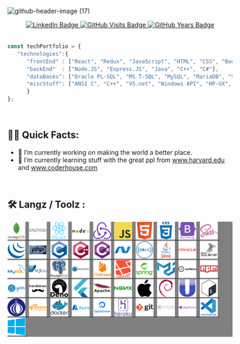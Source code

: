 ![github-header-image (17)](https://user-images.githubusercontent.com/42616320/175719507-dffadfd7-ff3d-4cae-8570-d8298881c8fc.png)

<div id="badges" align="center">
  <a href="https://www.linkedin.com/in/juanvb/">
    <img src="https://img.shields.io/badge/linkedin-profile-blue?style=for-the-badge&logo=linkedin" alt="LinkedIn Badge"/>
  </a>
  <a href="https://github.com/juanvgithug/">
    <img src="https://badges.pufler.dev/visits/juanvgithug/juanvgithug?style=for-the-badge&logo=github" alt="GitHub Visits Badge"/>
  </a>
  <a href="https://github.com/juanvgithug/">
    <img src="https://badges.pufler.dev/years/juanvgithug?style=for-the-badge&logo=github" alt="GitHub Years Badge"/>
  </a>
</div>

</br>

<!--
```c++
#include <iostream>

int main() {
    std::cout << "⚡Hello World!";
    std::cout << "Welcome to my GitHub repo 👾";
    return 0;
}
```

This is **Juan ☠️** 
-->


```javascript
const techPortfolio = {
   "technologies":{
      "frontEnd" : ["React", "Redux", "JavaScript", "HTML", "CSS", "BootStrap", "SASS",  "JQuery", "PHP"],
      "backEnd"  : ["Node.JS", "Express.JS", "Java", "C++", "C#"],
      "dataBases": ["Oracle PL-SQL", "MS T-SQL", "MySQL", "MariaDB", "Sequelize", "PostgreSQL", "MongoDB", "FireBase"],
      "miscStuff": ["ANSI C", "C++", "VS.net", "Windows API", "HP-UX", "Solaris", "IBM-AIX", "Shell Scripting", "macOS", "iOS", "Debian", "Apache","IIS", "IBM HTTP Server", "JBoss", "WebSphere", "NGINX"]
      }
};
```
</br>

## :man_technologist: Quick Facts:
- 🔭 I’m currently working on making the world a better place.  
- 🌱 I’m currently learning stuff with the great ppl from www.harvard.edu and www.coderhouse.com

</br>

## :hammer_and_wrench: Langz / Toolz :

<div style="background-color: grey;">
    <a href ="https://mongodb.com" target ="_blank">
        <img src="https://github.com/devicons/devicon/blob/master/icons/mongodb/mongodb-original-wordmark.svg"
            title="MongoDB" alt="MongoDB" width="40" height="40" />&nbsp;
    </a>
    <a href ="https://expressjs.com/" target ="_blank">
        <img src="https://github.com/devicons/devicon/blob/master/icons/express/express-original-wordmark.svg"
            title="ExpressJS" alt="ExpressJS" width="40" height="40" />&nbsp;
    </a>
    <a href="https://reactjs.org/" target ="_blank">
        <img src="https://github.com/devicons/devicon/blob/master/icons/react/react-original-wordmark.svg" title="React"
            alt="React" width="40" height="40" />&nbsp;
    </a>
    <a href="https://nodejs.org/" target ="_blank">
        <img src="https://github.com/devicons/devicon/blob/master/icons/nodejs/nodejs-original-wordmark.svg"
            title="NodeJS" alt="NodeJS" width="40" height="40" />&nbsp;
    </a>
    <a href="https://redux.js.org/" target ="_blank">
        <img src="https://github.com/devicons/devicon/blob/master/icons/redux/redux-original.svg" title="Redux"
            alt="Redux " width="40" height="40" />&nbsp;
    </a>
    <a href ="https://www.javascript.com/" target ="_blank">
        <img src="https://github.com/devicons/devicon/blob/master/icons/javascript/javascript-original.svg"
            title="JavaScript" alt="JavaScript" width="40" height="40" />&nbsp;
    </a>
    <a href="https://developer.mozilla.org/en-US/docs/Glossary/HTML5" target ="_blank">
        <img src="https://github.com/devicons/devicon/blob/master/icons/html5/html5-original.svg" title="HTML5"
            alt="HTML" width="40" height="40" />&nbsp;
    </a>
    <a href ="https://developer.mozilla.org/en-US/docs/Web/CSS" target ="_blank">
        <img src="https://github.com/devicons/devicon/blob/master/icons/css3/css3-plain-wordmark.svg" title="CSS3"
            alt="CSS" width="40" height="40" />&nbsp;
    </a>
    <a href ="https://getbootstrap.com/" target ="_blank">
        <img src="https://github.com/devicons/devicon/blob/master/icons/bootstrap/bootstrap-plain-wordmark.svg"
            title="Bootstrap" alt="Bootstrap" width="40" height="40" />&nbsp;
    </a>
    <a href ="https://sass-lang.com/" target ="_blank">
        <img src="https://github.com/devicons/devicon/blob/master/icons/sass/sass-original.svg" title="SASS" alt="SASS"
            width="40" height="40" />&nbsp;
    </a>
    <a href ="https://jquery.com/" target ="_blank">
        <img src="https://github.com/devicons/devicon/blob/master/icons/jquery/jquery-original.svg" title="JQuery"
            alt="JQuery" width="40" height="40" />&nbsp;
    </a>
    <a href="https://www.php.net/" target ="_blank">
        <img src="https://github.com/devicons/devicon/blob/master/icons/php/php-original.svg" title="php" alt="php"
            width="40" height="40" />&nbsp;
    </a>
    <a href ="https://www.iso.org/standard/74528.html" target ="_blank">
        <img src="https://github.com/devicons/devicon/blob/master/icons/c/c-original.svg" title="ANSI-C" alt="ANSI-C"
            width="40" height="40" />&nbsp;
    </a>
    <a href = "https://cplusplus.com/" target ="_blank">
        <img src="https://github.com/devicons/devicon/blob/master/icons/cplusplus/cplusplus-original.svg" title="C++"
            alt="CPP" width="40" height="40" />&nbsp;
    </a>
    <a href = "https://docs.microsoft.com/en-us/dotnet/csharp/" target ="_blank">
        <img src="https://github.com/devicons/devicon/blob/master/icons/csharp/csharp-original.svg" title="CSHARP"
            alt="CSHARP" width="40" height="40" />&nbsp;
    </a>
    <a href="https://docs.microsoft.com/en-us/dotnet/" target ="_blank">
        <img src="https://github.com/devicons/devicon/blob/master/icons/dot-net/dot-net-original.svg" title="dotNET"
            alt="dotNET" width="40" height="40" />&nbsp;
    </a>
    <a href = "https://developer.apple.com/library/archive/documentation/Cocoa/Conceptual/ProgrammingWithObjectiveC/Introduction/Introduction.html#:~:text=Objective%2DC%20is%20the%20primary,capabilities%20and%20a%20dynamic%20runtime." target ="_blank">
        <img src="https://github.com/devicons/devicon/blob/master/icons/objectivec/objectivec-plain.svg" title="ObjC"
            alt="ObjC" width="40" height="40" />&nbsp;
    </a>
    <a href = "https://www.oracle.com/java/" target ="_blank">
        <img src="https://github.com/devicons/devicon/blob/master/icons/java/java-original-wordmark.svg" title="Java"
            alt="Java" width="40" height="40" />&nbsp;
    </a>
    <a href = "https://www.oracle.com/database/technologies/" target ="_blank">
        <img src="https://github.com/devicons/devicon/blob/master/icons/oracle/oracle-original.svg" title="PLSQL"
            alt="PLSQL" width="40" height="40" />&nbsp;
    </a>
    <a hre = "https://www.microsoft.com/en-us/sql-server" target ="_blank">
        <img src="https://github.com/devicons/devicon/blob/master/icons/microsoftsqlserver/microsoftsqlserver-plain-wordmark.svg"
            title="MSSQL" alt="MSSQL" width="40" height="40" />&nbsp;
    </a>
    <a href = "https://www.mysql.com/" target ="_blank">
        <img src="https://github.com/devicons/devicon/blob/master/icons/mysql/mysql-original-wordmark.svg" title="MySQL"
            alt="MySQL" width="40" height="40" />&nbsp;
    </a>
    <a href = "https://sqlite.com/index.html" target ="_blank">
        <img src="https://github.com/devicons/devicon/blob/master/icons/sqlite/sqlite-original-wordmark.svg"
            title="SQLite" alt="SQLite" width="40" height="40" />&nbsp;
    </a>
    <a href = "https://www.postgresql.org/" target ="_blank">
        <img src="https://github.com/devicons/devicon/blob/master/icons/postgresql/postgresql-original-wordmark.svg"
            title="PostgreSQL" alt="PostgreSQL" width="40" height="40" />&nbsp;
    </a>
    <a href = "https://sequelize.org/" target ="_blank">
        <img src="https://github.com/devicons/devicon/blob/master/icons/sequelize/sequelize-original-wordmark.svg"
            title="Sequelize" alt="Sequelize" width="40" height="40" />&nbsp;
    </a>
    <a href = "https://firebase.google.com/" target ="_blank">
        <img src="https://github.com/devicons/devicon/blob/master/icons/firebase/firebase-plain-wordmark.svg"
            title="Firebase" alt="Firebase" width="40" height="40" />&nbsp;
    </a>
    <a href ="https://laravel.com/" target ="_blank">
        <img src="https://github.com/devicons/devicon/blob/master/icons/laravel/laravel-plain-wordmark.svg"
            title="Laravel" alt="Laravel" width="40" height="40" />&nbsp;
    </a>
    <a href = "https://spring.io/" target ="_blank">
        <img src="https://github.com/devicons/devicon/blob/master/icons/spring/spring-original-wordmark.svg"
            title="Spring" alt="Spring" width="40" height="40" />&nbsp;
    </a>
    <a href = "https://mui.com/" target ="_blank">
        <img src="https://github.com/devicons/devicon/blob/master/icons/materialui/materialui-original.svg"
            title="Material UI" alt="Material UI" width="40" height="40" />&nbsp;
    </a>
    <a href = "https://socket.io/" target ="_blank">
        <img src="https://github.com/devicons/devicon/blob/master/icons/socketio/socketio-original-wordmark.svg"
            title="SocketIO" alt="SocketIO" width="40" height="40" />&nbsp;
    </a>
    <a href = "https://www.npmjs.com/" target ="_blank">
        <img src="https://github.com/devicons/devicon/blob/master/icons/npm/npm-original-wordmark.svg" title="npm"
            alt="npm" width="40" height="40" />&nbsp;
    </a>
    <a href = "https://yarnpkg.com/" target ="_blank">
        <img src="https://github.com/devicons/devicon/blob/master/icons/yarn/yarn-original-wordmark.svg" title="yarn"
            alt="yarn" width="40" height="40" />&nbsp;
    </a>
    <a href = "https://handlebarsjs.com/" target ="_blank">
        <img src="https://github.com/devicons/devicon/blob/master/icons/handlebars/handlebars-original-wordmark.svg"
            title="HBS" alt="HBS" width="40" height="40" />&nbsp;
    </a>
    <a href = "https://deno.land/" target ="_blank">
        <img src="https://github.com/devicons/devicon/blob/master/icons/denojs/denojs-original-wordmark.svg"
            title="Deno" alt="Deno" width="40" height="40" />&nbsp;
    </a>
    <a href = "https://flutter.dev/" target ="_blank">
        <img src="https://github.com/devicons/devicon/blob/master/icons/flutter/flutter-original.svg" title="Flutter"
            alt="Flutter" width="40" height="40" />&nbsp;
    </a>
    <a href = "https://www.apache.org/" target ="_blank">
        <img src="https://github.com/devicons/devicon/blob/master/icons/apache/apache-original-wordmark.svg"
            title="Apache" alt="Apache" width="40" height="40" />&nbsp;
    </a>
    <a href = "https://www.nginx.com/" target ="_blank">
        <img src="https://github.com/devicons/devicon/blob/master/icons/nginx/nginx-original.svg" title="NGINX"
            alt="NGINX" width="40" height="40" />&nbsp;
    </a>
    <a href = "https://www.apple.com" target ="_blank">
        <img src="https://github.com/devicons/devicon/blob/master/icons/apple/apple-original.svg" title="Apple"
            alt="Apple" width="40" height="40" />&nbsp;
    </a>
    <a href = "https://www.debian.org/" target ="_blank">
        <img src="https://github.com/devicons/devicon/blob/master/icons/debian/debian-original.svg" title="Debian"
            alt="Debian" width="40" height="40" />&nbsp;
    </a>
    <a href = "https://www.linux.org/" target ="_blank">
        <img src="https://github.com/devicons/devicon/blob/master/icons/unix/unix-original.svg" title="UNIX" alt="UNIX"
            width="40" height="40" />&nbsp;
    </a>
    <a href = "https://www.gnu.org/software/bash/" target ="_blank">
        <img src="https://github.com/devicons/devicon/blob/master/icons/bash/bash-original.svg" title="shebang"
            alt="shebang" width="40" height="40" />&nbsp;
    </a>
    <a href = "https://www.perl.org/" target ="_blank">
        <img src="https://github.com/devicons/devicon/blob/master/icons/perl/perl-original.svg" title="Perl" alt="Perl"
            width="40" height="40" />&nbsp;
    </a>
    <a href = "https://aws.amazon.com/" target ="_blank">
        <img src="https://github.com/devicons/devicon/blob/master/icons/amazonwebservices/amazonwebservices-plain-wordmark.svg"
            title="AWS" alt="AWS" width="40" height="40" />&nbsp;
    </a>
    <a href = "https://www.docker.com/" target ="_blank">
        <img src="https://github.com/devicons/devicon/blob/master/icons/docker/docker-original-wordmark.svg"
            title="Docker" alt="Docker" width="40" height="40" />&nbsp;
    </a>
    <a href = "https://azure.microsoft.com/" target ="_blank">
        <img src="https://github.com/devicons/devicon/blob/master/icons/azure/azure-original-wordmark.svg" title="Azure"
            alt="Azure" width="40" height="40" />&nbsp;
    </a>
    <a href = "https://www.digitalocean.com/" target ="_blank">
        <img src="https://github.com/devicons/devicon/blob/master/icons/digitalocean/digitalocean-original-wordmark.svg"
            title="DigitalOcean" alt="DigitalOcean" width="40" height="40" />&nbsp;
    </a>
    <a href = "https://www.heroku.com/" target ="_blank">
        <img src="https://github.com/devicons/devicon/blob/master/icons/heroku/heroku-original-wordmark.svg"
            title="heroku" alt="heroku" width="40" height="40" />&nbsp;
    </a>
    <a href = "https://git-scm.com/" target ="_blank">
        <img src="https://github.com/devicons/devicon/blob/master/icons/git/git-original-wordmark.svg" title="Git"
            alt="Git" width="40" height="40" />&nbsp;
    </a>
    <a href = "https://atom.io/" target ="_blank">
        <img src="https://github.com/devicons/devicon/blob/master/icons/atom/atom-original-wordmark.svg" title="Atom"
            alt="Atom" width="40" height="40" />&nbsp;
    </a>
    <a href = "https://visualstudio.microsoft.com/" target ="_blank">
        <img src="https://github.com/devicons/devicon/blob/master/icons/visualstudio/visualstudio-plain-wordmark.svg"
            title="VS" alt="VS" width="40" height="40" />&nbsp;
    </a>
    <a href = "https://code.visualstudio.com/" target ="_blank">
        <img src="https://github.com/devicons/devicon/blob/master/icons/vscode/vscode-original-wordmark.svg"
            title="VSCode" alt="VSCode" width="40" height="40" />&nbsp;
    </a>
    <a href = "https://docs.microsoft.com/en-us/windows/apps/get-started/?tabs=net-maui%2Ccpp-win32" target ="_blank">
        <img src="https://github.com/devicons/devicon/blob/master/icons/windows8/windows8-original.svg" title="WinAPI"
            alt="WinAPI" width="40" height="40" />&nbsp;
        <a href></a>
</div>
    
</br>    
       
<!--
**juanvgithug/juanvgithug** is a ✨ _special_ ✨ repository because its `README.md` (this file) appears on your GitHub profile.

Here are some ideas to get you started:

- 🔭 I’m currently working on ...
- 🌱 I’m currently learning ...
- 👯 I’m looking to collaborate on ...
- 🤔 I’m looking for help with ...
- 💬 Ask me about ...
- 📫 How to reach me: ...
- 😄 Pronouns: ...
- ⚡ Fun fact: ...

:fire: My Stats :

[![GitHub Streak](http://github-readme-streak-stats.herokuapp.com?user=juanvgithug&theme=midnight-purple)](https://git.io/streak-stats)

[![Top Langs](https://github-readme-stats.vercel.app/api/top-langs/?username=juanvgithug&layout=compact&theme=vision-friendly-dark)](https://github.com/juanvgithug/github-readme-stats)

-->


